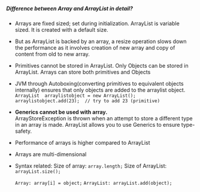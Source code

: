 ##### Difference between Array and ArrayList in detail?
* Arrays are fixed sized; set during initialization. ArrayList is variable sized. It is created with a default size.
* But as ArrayList is backed by an array, a resize operation slows down the performance as it involves creation of new array and copy of content from old to new array.
* Primitives cannot be stored in ArrayList. Only Objects can be stored in ArrayList. Arrays can store both primitives and Objects
* JVM through Autoboxing(converting primitives to equivalent objects internally) ensures that only objects are added to the arraylist object.
  `ArrayList  arraylistobject = new ArrayList();`
  `arraylistobject.add(23);  // try to add 23 (primitive)`
* **Generics cannot be used with array.**<br>
ArrayStoreException is thrown when an attempt to store a different type in an array is made. ArrayList allows you to use Generics to ensure type-safety.
* Performance of arrays is higher compared to ArrayList
* Arrays are multi-dimensional
* Syntax related:
Size of array: `array.length;`
Size of ArrayList: `arrayList.size();`

  `Array: array[i] = object;`
  `ArrayList: arrayList.add(object);`